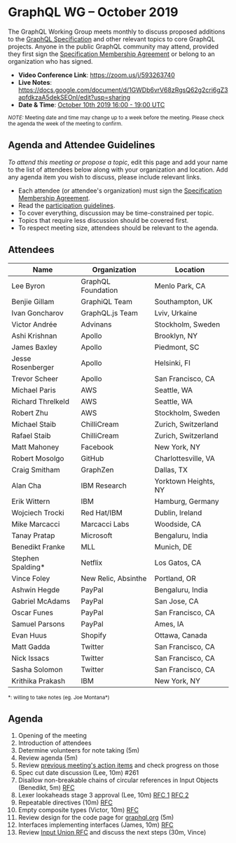 # GraphQL WG – October 2019

The GraphQL Working Group meets monthly to discuss proposed additions to the
[GraphQL Specification](https://github.com/graphql/graphql-spec) and other
relevant topics to core GraphQL projects. Anyone in the public GraphQL
community may attend, provided they first sign the [Specification Membership Agreement](https://github.com/graphql/foundation) or belong to an organization who has signed.

- **Video Conference Link**: https://zoom.us/j/593263740
- **Live Notes**: https://docs.google.com/document/d/1GWDb6vrV68zRgsQ62g2cri6gZ3apfdkzaA5dekSEOnI/edit?usp=sharing
- **Date & Time**: [October 10th 2019 16:00 - 19:00 UTC](https://www.timeanddate.com/worldclock/meetingdetails.html?year=2019&month=10&day=10&hour=16&min=0&sec=0&p1=224&p2=179&p3=136&p4=37&p5=239&p6=101&p7=152)

<small>*NOTE:* Meeting date and time may change up to a week before the meeting.
Please check the agenda the week of the meeting to confirm.</small>


## Agenda and Attendee Guidelines

*To attend this meeting or propose a topic*, edit this page and add your name
to the list of attendees below along with your organization and location. Add any agenda item you wish to discuss, please include relevant links.

- Each attendee (or attendee's organization) must sign the [Specification Membership Agreement](https://github.com/graphql/foundation).
- Read the [participation guidelines](../README.md#participation-guidelines).
- To cover everything, discussion may be time-constrained per topic.
- Topics that require less discussion should be covered first.
- To respect meeting size, attendees should be relevant to the agenda.


## Attendees

Name                 | Organization        | Location
-------------------- | ------------------- | ----------------------
Lee Byron            | GraphQL Foundation  | Menlo Park, CA
Benjie Gillam        | GraphiQL Team       | Southampton, UK
Ivan Goncharov       | GraphQL.js Team     | Lviv, Urkaine
Victor Andrée        | Advinans            | Stockholm, Sweden
Ashi Krishnan        | Apollo              | Brooklyn, NY
James Baxley         | Apollo              | Piedmont, SC
Jesse Rosenberger    | Apollo              | Helsinki, FI
Trevor Scheer        | Apollo              | San Francisco, CA
Michael Paris        | AWS                 | Seattle, WA
Richard Threlkeld    | AWS                 | Seattle, WA
Robert Zhu           | AWS                 | Stockholm, Sweden
Michael Staib        | ChilliCream         | Zurich, Switzerland
Rafael Staib         | ChilliCream         | Zurich, Switzerland
Matt Mahoney         | Facebook            | New York, NY
Robert Mosolgo       | GitHub              | Charlottesville, VA
Craig Smitham        | GraphZen            | Dallas, TX
Alan Cha             | IBM Research        | Yorktown Heights, NY
Erik Wittern         | IBM                 | Hamburg, Germany
Wojciech Trocki      | Red Hat/IBM         | Dublin, Ireland
Mike Marcacci        | Marcacci Labs       | Woodside, CA
Tanay Pratap         | Microsoft           | Bengaluru, India
Benedikt Franke      | MLL                 | Munich, DE
Stephen Spalding*    | Netflix             | Los Gatos, CA
Vince Foley          | New Relic, Absinthe | Portland, OR
Ashwin Hegde         | PayPal              | Bengaluru, India
Gabriel McAdams      | PayPal              | San Jose, CA
Oscar Funes          | PayPal              | San Francisco, CA
Samuel Parsons       | PayPal              | Ames, IA
Evan Huus            | Shopify             | Ottawa, Canada
Matt Gadda           | Twitter             | San Francisco, CA
Nick Issacs          | Twitter             | San Francisco, CA
Sasha Solomon        | Twitter             | San Francisco, CA
Krithika Prakash     |  IBM                | New York, NY

<small>\*: willing to take notes (eg. Joe Montana\*)</small>


## Agenda

1. Opening of the meeting
1. Introduction of attendees
1. Determine volunteers for note taking (5m)
1. Review agenda (5m)
1. Review [previous meeting's action items](../notes/2019-09-12.md#action-items) and check progress on those
1. Spec cut date discussion (Lee, 10m) #261
1. Disallow non-breakable chains of circular references in Input Objects (Benedikt, 5m) [RFC](https://github.com/graphql/graphql-spec/pull/445)
1. Lexer lookaheads stage 3 approval (Lee, 10m) [RFC 1](https://github.com/graphql/graphql-spec/pull/599) [RFC 2](https://github.com/graphql/graphql-spec/pull/601)
1. Repeatable directives (10m) [RFC](https://github.com/graphql/graphql-spec/pull/472)
1. Empty composite types (Victor, 10m) [RFC](https://github.com/graphql/graphql-spec/pull/606)
1. Review design for the code page for [graphql.org](https://github.com/graphql/graphql.github.io/issues/768) (5m)
1. Interfaces implementing interfaces (James, 10m) [RFC](https://github.com/graphql/graphql-js/pull/2084)
1. Review [Input Union RFC](https://github.com/graphql/graphql-spec/blob/master/rfcs/InputUnion.md) and discuss the next steps (30m, Vince)
